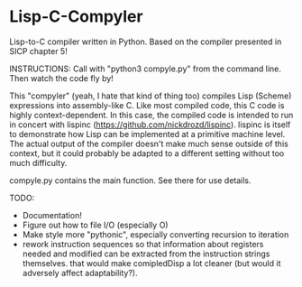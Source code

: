 # Lisp-C-Compyler
Lisp-to-C compiler written in Python. Based on the compiler presented in SICP chapter 5!

INSTRUCTIONS: Call with "python3 compyle.py" from the command line. Then watch the code fly by!

This "compyler" (yeah, I hate that kind of thing too) compiles Lisp (Scheme) expressions into assembly-like C. Like most compiled code, this C code is highly context-dependent. In this case, the compiled code is intended to run in concert with lispinc (https://github.com/nickdrozd/lispinc). lispinc is itself to demonstrate how Lisp can be implemented at a primitive machine level. The actual output of the compiler doesn't make much sense outside of this context, but it could probably be adapted to a different setting without too much difficulty.

compyle.py contains the main function. See there for use details.

TODO:
* Documentation!
* Figure out how to file I/O (especially O)
* Make style more "pythonic", especially converting recursion to iteration
* rework instruction sequences so that information about registers needed and modified can be extracted from the instruction strings themselves. that would make comipledDisp a lot cleaner (but would it adversely affect adaptability?). 
